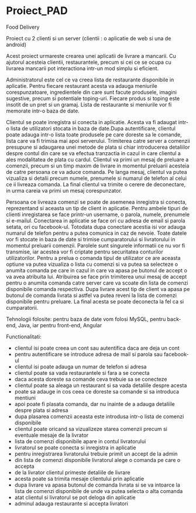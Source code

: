 # Proiect_PAD
Food Delivery

Proiect cu 2 clienti si un server (clientii : o aplicatie de web si una de android)

Acest proiect urmareste crearea unei aplicatii de livrare a mancarii. Cu ajutorul acesteia clientii, restaurantele, precum si cei ce se ocupa cu livrarea mancarii pot interactiona intr-un mod simplu si eficient.



Administratorul este cel ce va creea lista de restaurante disponibile in aplicatie. Pentru fiecare restaurant acesta va adauga meniurile corespunzatoare, ingredientele din care sunt facute produsele, imagini sugestive, precum si potentiale toping-uri. Fiecare produs si toping este insotit de un pret si un gramaj. Lista de restaurante si meniurile vor fi memorate intr-o baza de date.



Clientul se poate inregistra si conecta in aplicatie. Acesta va fi adaugat intr-o lista de utilizatori stocata in baza de date.Dupa autentificare, clientul poate adauga intr-o lista toate produsele pe care doreste sa le comande, lista care va fi trimisa mai apoi serverului. Trimiterea catre server a comenzii presupune si adaugarea unei metode de plata si chiar introducerea detaliilor despre contul din care se va efectua tranzactia in cazul in care clientul a ales modalitatea de plata cu cardul. Clientul va primi un mesaj de preluare a comenzii, precum si un timp maxim de livrare in momentul preluarii acesteia de catre persoana ce va aduce comanda. Pe langa mesaj, clientul va putea vizualiza si detalii precum numele, prenumele si numarul de telefon al celui ce ii livreaza comanda. La final clientul va trimite o cerere de deconectare, in urma careia va primi un mesaj corespunzator.



Persoana ce livreaza comenzi se poate de asemenea inregistra si conecta, reprezentand si aceasta un tip de client in aplicatie. Pentru ambele tipuri de clienti inregistarea se face printr-un username, o parola, numele, prenumele si e-mailul. Conectarea in aplicatie se face ori cu adresa de email si parola setata, ori cu facebook-ul. Totodata dupa conectare acestia isi vor adauga numarul de telefon pentru a putea comunica in caz de nevoie. Toate datele vor fi stocate in baza de date si trimise cumparatorului si livratorului in momentul preluarii comenzii. Parolele sunt singurele informatii ce nu vor fi transmise, iar acestea vor fi criptate pentru securitatea conturilor utilizatorilor. Pentru a prelua o comanda tipul de utilizator ce are aceasta optiune va putea vizualiza o lista cu comenzi si va putea sa selecteze o anumita comanda pe care in cazul in care va apasa pe butonul de accept o va avea atribuita lui. Atribuirea se face prin trimiterea unui mesaj de accept pentru o anumita comanda catre server care va scoate din lista de comenzi disponibile comanda respectiva. Dupa livrare acest tip de client va apasa pe butonul de comanda livrata si astfel va putea reveni la lista de comenzi disponibile pentru preluare. La final acesta se poate deconecta la fel ca si cumparatorii.


Tehnologii folosite: pentru baza de date vom folosi MySQL, pentru back-end, Java, iar pentru front-end, Angular


Functionalitati:
- clientul isi poate creea un cont sau autentifica daca are deja un cont
- pentru autentificare se introduce adresa de mail si parola sau facebook-ul
- clientul isi poate adauga un numar de telefon si adresa
- clientul poate sa vada restaurantele si fara a se conecta 
- daca acesta doreste sa comande ceva trebuie sa se conecteze
- clientul poate sa aleaga un restaurant si sa vada detaliile despre acesta
- poate sa adauge in cos ceea ce doreste sa comande si sa introduca mentiuni
- apoi poate fi plasata comanda, dar nu inainte de a adauga detaliile despre plata si adresa
- dupa plasarea comenzii aceasta este introdusa intr-o lista de comenzi disponibile
- clientul poate oricand sa vizualizeze starea comenzii precum si eventuale mesaje de la livrator 
- lista de comenzi disponibile apare in contul livratorului
- livratorul se poate conecta si inregistra in aplicatie
- pentru inregistrarea livratorului trebuie primit un accept de la admin
- din lista de comenzi disponibile livratorul alege o comanda pe care o accepta 
- de la livrator clientul primeste detaliile de livrare
- acesta poate sa trimita mesaje clientului prin aplicatie
- dupa livrare va apasa butonul de comanda livrata si se va intoarce la lista de comenzi disponibile de unde va putea selecta o alta comanda
- atat clientul si livratorul se pot deloga din aplicatie
- adminul adauga restaurante si accepta livratori


